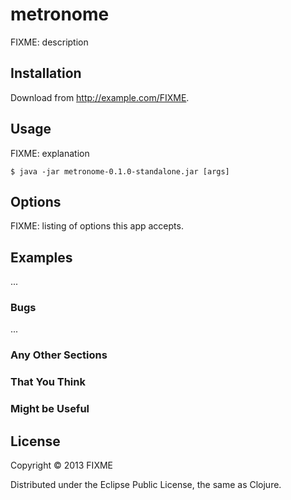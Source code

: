 # metronome

FIXME: description

## Installation

Download from http://example.com/FIXME.

## Usage

FIXME: explanation

    $ java -jar metronome-0.1.0-standalone.jar [args]

## Options

FIXME: listing of options this app accepts.

## Examples

...

### Bugs

...

### Any Other Sections
### That You Think
### Might be Useful

## License

Copyright © 2013 FIXME

Distributed under the Eclipse Public License, the same as Clojure.
